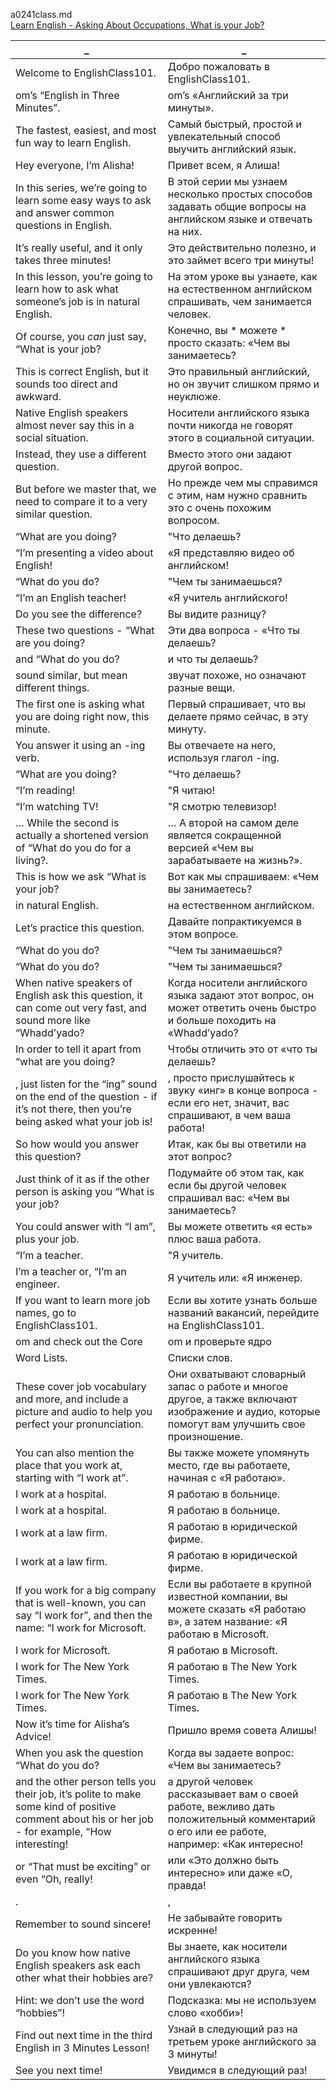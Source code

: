 a0241class.md  
[Learn English - Asking About Occupations, What is your Job?](https://www.youtube.com/watch?v=GnQ2iCIpOmE)  

_|_
--|--
Welcome to EnglishClass101.|Добро пожаловать в EnglishClass101.
om’s “English in Three Minutes”.|om’s «Английский за три минуты».
The fastest, easiest, and most fun way to learn English.|Самый быстрый, простой и увлекательный способ выучить английский язык.
Hey everyone, I’m Alisha!|Привет всем, я Алиша!
In this series, we’re going to learn some easy ways to ask and answer common questions in English.|В этой серии мы узнаем несколько простых способов задавать общие вопросы на английском языке и отвечать на них.
It’s really useful, and it only takes three minutes!|Это действительно полезно, и это займет всего три минуты!
In this lesson, you’re going to learn how to ask what someone’s job is in natural English.|На этом уроке вы узнаете, как на естественном английском спрашивать, чем занимается человек.
Of course, you *can* just say, “What is your job?|Конечно, вы * можете * просто сказать: «Чем вы занимаетесь?
This is correct English, but it sounds too direct and awkward.|Это правильный английский, но он звучит слишком прямо и неуклюже.
Native English speakers almost never say this in a social situation.|Носители английского языка почти никогда не говорят этого в социальной ситуации.
Instead, they use a different question.|Вместо этого они задают другой вопрос.
But before we master that, we need to compare it to a very similar question.|Но прежде чем мы справимся с этим, нам нужно сравнить это с очень похожим вопросом.
“What are you doing?|"Что делаешь?
“I’m presenting a video about English!|«Я представляю видео об английском!
“What do you do?|"Чем ты занимаешься?
“I’m an English teacher!|«Я учитель английского!
Do you see the difference?|Вы видите разницу?
These two questions - “What are you doing?|Эти два вопроса - «Что ты делаешь?
and “What do you do?|и что ты делаешь?
sound similar, but mean different things.|звучат похоже, но означают разные вещи.
The first one is asking what you are doing right now, this minute.|Первый спрашивает, что вы делаете прямо сейчас, в эту минуту.
You answer it using an -ing verb.|Вы отвечаете на него, используя глагол -ing.
“What are you doing?|"Что делаешь?
“I’m reading!|"Я читаю!
“I’m watching TV!|"Я смотрю телевизор!
… While the second is actually a shortened version of “What do you do for a living?.|… А второй на самом деле является сокращенной версией «Чем вы зарабатываете на жизнь?».
This is how we ask “What is your job?|Вот как мы спрашиваем: «Чем вы занимаетесь?
in natural English.|на естественном английском.
Let’s practice this question.|Давайте попрактикуемся в этом вопросе.
“What do you do?|"Чем ты занимаешься?
“What do you do?|"Чем ты занимаешься?
When native speakers of English ask this question, it can come out very fast, and sound more like “Whadd’yado?|Когда носители английского языка задают этот вопрос, он может ответить очень быстро и больше походить на «Whadd’yado?
In order to tell it apart from “what are you doing?|Чтобы отличить это от «что ты делаешь?
, just listen for the “ing” sound on the end of the question - if it’s not there, then you’re being asked what your job is!|, просто прислушайтесь к звуку «инг» в конце вопроса - если его нет, значит, вас спрашивают, в чем ваша работа!
So how would you answer this question?|Итак, как бы вы ответили на этот вопрос?
Just think of it as if the other person is asking you “What is your job?|Подумайте об этом так, как если бы другой человек спрашивал вас: «Чем вы занимаетесь?
You could answer with “I am”, plus your job.|Вы можете ответить «я есть» плюс ваша работа.
“I’m a teacher.|"Я учитель.
I’m a teacher or, “I’m an engineer.|Я учитель или: «Я инженер.
If you want to learn more job names, go to EnglishClass101.|Если вы хотите узнать больше названий вакансий, перейдите на EnglishClass101.
om and check out the Core|om и проверьте ядро
Word Lists.|Списки слов.
These cover job vocabulary and more, and include a picture and audio to help you perfect your pronunciation.|Они охватывают словарный запас о работе и многое другое, а также включают изображение и аудио, которые помогут вам улучшить свое произношение.
You can also mention the place that you work at, starting with “I work at”.|Вы также можете упомянуть место, где вы работаете, начиная с «Я работаю».
I work at a hospital.|Я работаю в больнице.
I work at a hospital.|Я работаю в больнице.
I work at a law firm.|Я работаю в юридической фирме.
I work at a law firm.|Я работаю в юридической фирме.
If you work for a big company that is well-known, you can say “I work for”, and then the name: “I work for Microsoft.|Если вы работаете в крупной известной компании, вы можете сказать «Я работаю в», а затем название: «Я работаю в Microsoft.
I work for Microsoft.|Я работаю в Microsoft.
I work for The New York Times.|Я работаю в The New York Times.
I work for The New York Times.|Я работаю в The New York Times.
Now it’s time for Alisha’s Advice!|Пришло время совета Алишы!
When you ask the question “What do you do?|Когда вы задаете вопрос: «Чем вы занимаетесь?
and the other person tells you their job, it’s polite to make some kind of positive comment about his or her job - for example, “How interesting!|а другой человек рассказывает вам о своей работе, вежливо дать положительный комментарий о его или ее работе, например: «Как интересно!
or “That must be exciting” or even “Oh, really!|или «Это должно быть интересно» или даже «О, правда!
.|,
Remember to sound sincere!|Не забывайте говорить искренне!
Do you know how native English speakers ask each other what their hobbies are?|Вы знаете, как носители английского языка спрашивают друг друга, чем они увлекаются?
Hint: we don’t use the word “hobbies”!|Подсказка: мы не используем слово «хобби»!
Find out next time in the third English in 3 Minutes Lesson!|Узнай в следующий раз на третьем уроке английского за 3 минуты!
See you next time!|Увидимся в следующий раз!
